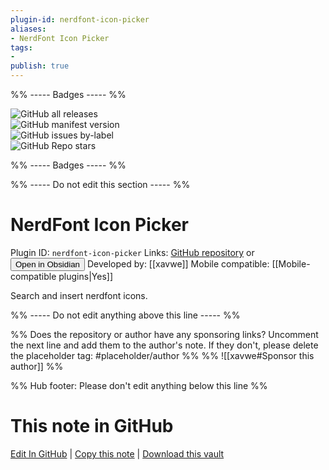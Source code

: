```yaml
---
plugin-id: nerdfont-icon-picker
aliases:
- NerdFont Icon Picker
tags: 
- 
publish: true
---
```


%% ----- Badges ----- %%

![GitHub all releases](https://img.shields.io/github/downloads/xavwe/obsidian-nerdfont-icon-picker/total?color=573E7A&logo=github&style=for-the-badge)   
![GitHub manifest version](https://img.shields.io/github/manifest-json/v/xavwe/obsidian-nerdfont-icon-picker?color=573E7A&logo=github&style=for-the-badge)   
![GitHub issues by-label](https://img.shields.io/github/issues/xavwe/obsidian-nerdfont-icon-picker/help%20wanted?color=573E7A&logo=github&style=for-the-badge)   
![GitHub Repo stars](https://img.shields.io/github/stars/xavwe/obsidian-nerdfont-icon-picker?color=573E7A&logo=github&style=for-the-badge)

%% ----- Badges ----- %%

%% ----- Do not edit this section ----- %%

# NerdFont Icon Picker

Plugin ID: `nerdfont-icon-picker`
Links: [GitHub repository](https://github.com/xavwe/obsidian-nerdfont-icon-picker) or [<button id=HH>Open in Obsidian</button>](obsidian://show-plugin?id=nerdfont-icon-picker)
Developed by: [[xavwe]]
Mobile compatible: [[Mobile-compatible plugins|Yes]]

Search and insert nerdfont icons.

%% ----- Do not edit anything above this line ----- %% 

%% Does the repository or author have any sponsoring links? Uncomment the next line and add them to the author's note. If they don't, please delete the placeholder tag: #placeholder/author %%
%% ![[xavwe#Sponsor this author]] %%

%% Hub footer: Please don't edit anything below this line %%

# This note in GitHub

<span class="git-footer">[Edit In GitHub](https://github.dev/obsidian-community/obsidian-hub/blob/main/02%20-%20Community%20Expansions/02.05%20All%20Community%20Expansions/Plugins/nerdfont-icon-picker.md "git-hub-edit-note") | [Copy this note](https://raw.githubusercontent.com/obsidian-community/obsidian-hub/main/02%20-%20Community%20Expansions/02.05%20All%20Community%20Expansions/Plugins/nerdfont-icon-picker.md "git-hub-copy-note") | [Download this vault](https://github.com/obsidian-community/obsidian-hub/archive/refs/heads/main.zip "git-hub-download-vault") </span>
